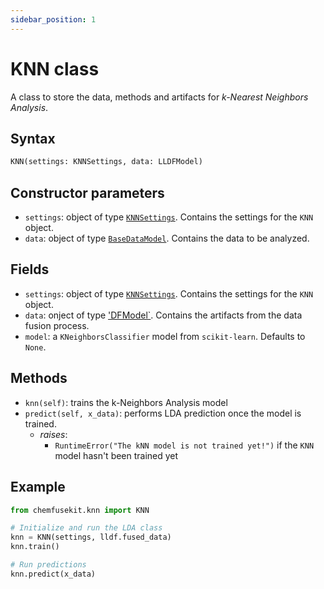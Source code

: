 ```yaml
---
sidebar_position: 1
---
```


# KNN class

A class to store the data, methods and artifacts for _k-Nearest Neighbors Analysis_.

## Syntax

```python
KNN(settings: KNNSettings, data: LLDFModel)
```

## Constructor parameters

- `settings`: object of type [`KNNSettings`](knnsettings.md). Contains the settings for
  the `KNN` object.
- `data`: object of type [`BaseDataModel`](../base/basedatamodel.md). Contains the data to be analyzed.

## Fields

- `settings`: object of type [`KNNSettings`](/tesi/docs/knn/knnsettings). Contains the settings for
  the `KNN` object. 
- `data`: onject of type ['DFModel`](/tesi/docs/df/dfmodel). Contains the
  artifacts from the data fusion process.
- `model`: a `KNeighborsClassifier` model from `scikit-learn`. Defaults to `None`.

## Methods

- `knn(self)`: trains the k-Neighbors Analysis model
- `predict(self, x_data)`: performs LDA prediction once the model is trained.
  - *raises*:
    - `RuntimeError("The kNN model is not trained yet!")` if the `KNN` model hasn't been trained yet

## Example

```python
from chemfusekit.knn import KNN

# Initialize and run the LDA class
knn = KNN(settings, lldf.fused_data)
knn.train()

# Run predictions
knn.predict(x_data)
```
